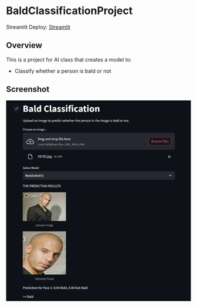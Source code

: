 # BaldClassificationProject
Streamlit Deploy: [Streamlit](https://baldclassification.streamlit.app/)

## Overview
This is a project for AI class that creates a model to:
 - Classify whether a person is bald or not

## Screenshot
![Image](ScreenshotDemo.png)
